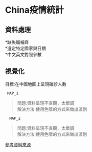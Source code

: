 China疫情統計
==========================
資料處理<br>         
--------------------------
*缺失職補齊<br>
*選定特定國家與日期<br>
*中文英文對照參數<br>


視覺化<br>
-----------------------------
目標:在中國地圖上呈現確診人數
     
     MAP_1


>問題:資料呈現不直觀，太單調<br>
>解決方法:使用色階的方式來做出區別

      MAP_2


>問題:資料呈現不直觀，太單調<br>
>解決方法:使用色階的方式來做出區別

[參考資料來源](https://kknews.cc/zh-tw/code/44vlokq.html"哈囉")


